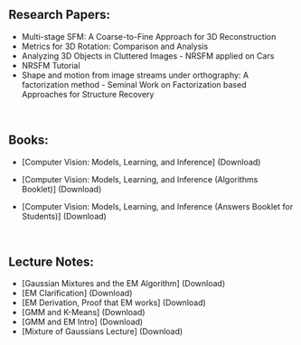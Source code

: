 <h2>Research Papers:  </h2>

<ul>
<li><a href="https://github.com/manjunath5496/Computer-Vision-Reading-List/blob/master/cvr(1).pdf" target="_blank" style = "text-decoration:none;">Multi-stage SFM: A Coarse-to-Fine Approach for 3D Reconstruction</a></li>
<li><a href="https://github.com/manjunath5496/Computer-Vision-Reading-List/blob/master/cvr(2).pdf" target="_blank" style = "text-decoration:none;">Metrics for 3D Rotation: Comparison and Analysis</a></li>
<li><a href="https://github.com/manjunath5496/Computer-Vision-Reading-List/blob/master/cvr(3).pdf" target="_blank" style = "text-decoration:none;">Analyzing 3D Objects in Cluttered Images - NRSFM applied on Cars</a></li>
<li><a href="https://github.com/manjunath5496/Computer-Vision-Reading-List/blob/master/cvr(4).pdf" target="_blank" style = "text-decoration:none;">NRSFM Tutorial</a></li>
<li><a href="https://github.com/manjunath5496/Computer-Vision-Reading-List/blob/master/cvr(5).pdf" target="_blank" style = "text-decoration:none;">Shape and motion from image streams under orthography: A factorization method - Seminal Work on Factorization based Approaches for Structure Recovery</a></li>

</ul>
</br>
<h2>Books: </h2>
<ul>
<li>
<p>[Computer Vision: Models, Learning, and Inference] (<a href="https://github.com/manjunath5496/Computer-Vision-Reading-List/blob/master/cvr(6).pdf" target="_blank" style = "text-decoration:none;">Download</a>)</p>
</li>
<li>
<p>[Computer Vision: Models, Learning, and Inference (Algorithms Booklet)] (<a href="https://github.com/manjunath5496/Computer-Vision-Reading-List/blob/master/cvr(7).pdf" target="_blank" style = "text-decoration:none;">Download</a>)</p>
</li>
<li>
<p>[Computer Vision: Models, Learning, and Inference (Answers Booklet for Students)] (<a href="https://github.com/manjunath5496/Computer-Vision-Reading-List/blob/master/cvr(8).pdf" target="_blank" style = "text-decoration:none;">Download</a>)</p>
</li>
</ul>
</br>
<h2>Lecture Notes:</h2>
<ul>
<li>[Gaussian Mixtures and the EM Algorithm] (<a href="https://github.com/manjunath5496/Computer-Vision-Reading-List/blob/master/cvr(9).pdf" target="_blank" style = "text-decoration:none;">Download</a>)</li>
<li>[EM Clarification] (<a href="https://github.com/manjunath5496/Computer-Vision-Reading-List/blob/master/cvr(10).pdf" target="_blank" style = "text-decoration:none;">Download</a>)</li>
<li>[EM Derivation, Proof that EM works] (<a href="https://github.com/manjunath5496/Computer-Vision-Reading-List/blob/master/cvr(11).pdf" target="_blank" style = "text-decoration:none;">Download</a>)</li>
<li>[GMM and K-Means] (<a href="https://github.com/manjunath5496/Computer-Vision-Reading-List/blob/master/cvr(12).pdf" target="_blank" style = "text-decoration:none;">Download</a>)</li>
<li>[GMM and EM Intro] (<a href="https://github.com/manjunath5496/Computer-Vision-Reading-List/blob/master/cvr(13).pdf" target="_blank" style = "text-decoration:none;">Download</a>)</li>
<li>[Mixture of Gaussians Lecture] (<a href="https://github.com/manjunath5496/Computer-Vision-Reading-List/blob/master/cvr(14).pdf" target="_blank" style = "text-decoration:none;">Download</a>)</li>
</ul>
